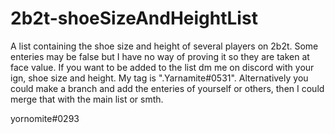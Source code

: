 # 2b2t-shoeSizeAndHeightList
A list containing the shoe size and height of several players on 2b2t.
Some enteries may be false but I have no way of proving it so they are taken at face value.
If you want to be added to the list dm me on discord with your ign, shoe size and height. My tag is ".Yarnamite#0531".
Alternatively you could make a branch and add the enteries of yourself or others, then I could merge that with the main list or smth.

yornomite#0293
